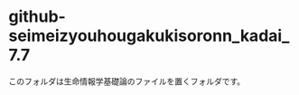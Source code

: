 github-seimeizyouhougakukisoronn_kadai_7.7
==========================================
このフォルダは生命情報学基礎論のファイルを置くフォルダです。
